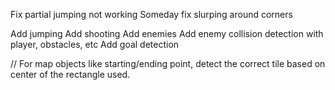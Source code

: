 ﻿Fix partial jumping not working
Someday fix slurping around corners


Add jumping
Add shooting
Add enemies
Add enemy collision detection with player, obstacles, etc
Add goal detection

// For map objects like starting/ending point, detect the correct tile based on center of the rectangle used.